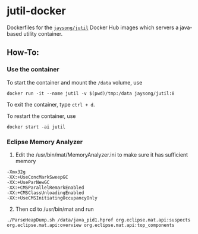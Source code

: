 # jutil-docker

Dockerfiles for the [`jaysong/jutil`](https://hub.docker.com/r/jaysong/jutil/) Docker
Hub images which servers a java-based utility container.

## How-To:
### Use the container
To start the container and mount the `/data` volume, use
```
docker run -it --name jutil -v $(pwd)/tmp:/data jaysong/jutil:8
```

To exit the container, type `ctrl + d`.

To restart the container, use
```
docker start -ai jutil
```

### Eclipse Memory Analyzer
1. Edit the /usr/bin/mat/MemoryAnalyzer.ini to make sure it has sufficient memory
```
-Xmx32g
-XX:+UseConcMarkSweepGC
-XX:+UseParNewGC
-XX:+CMSParallelRemarkEnabled
-XX:+CMSClassUnloadingEnabled
-XX:+UseCMSInitiatingOccupancyOnly
```
2. Then cd to /usr/bin/mat and run
```
./ParseHeapDump.sh /data/java_pid1.hprof org.eclipse.mat.api:suspects org.eclipse.mat.api:overview org.eclipse.mat.api:top_components
```
